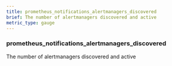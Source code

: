 ```yaml
---
title: prometheus_notifications_alertmanagers_discovered
brief: The number of alertmanagers discovered and active
metric_type: gauge
---
```

### prometheus_notifications_alertmanagers_discovered

The number of alertmanagers discovered and active